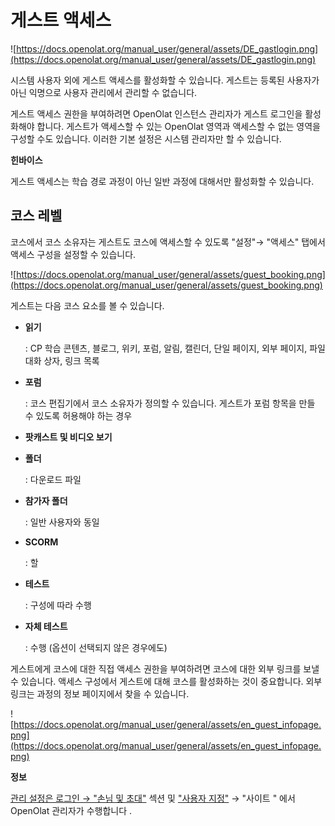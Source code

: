 # 게스트 액세스

![https://docs.openolat.org/manual_user/general/assets/DE_gastlogin.png](https://docs.openolat.org/manual_user/general/assets/DE_gastlogin.png)

시스템 사용자 외에 게스트 액세스를 활성화할 수 있습니다. 게스트는 등록된 사용자가 아닌 익명으로 사용자 관리에서 관리할 수 없습니다.

게스트 액세스 권한을 부여하려면 OpenOlat 인스턴스 관리자가 게스트 로그인을 활성화해야 합니다. 게스트가 액세스할 수 있는 OpenOlat 영역과 액세스할 수 없는 영역을 구성할 수도 있습니다. 이러한 기본 설정은 시스템 관리자만 할 수 있습니다.

**힌바이스**

게스트 액세스는 학습 경로 과정이 아닌 일반 과정에 대해서만 활성화할 수 있습니다.

## 코스 레벨

코스에서 코스 소유자는 게스트도 코스에 액세스할 수 있도록 "설정"→ "액세스" 탭에서 액세스 구성을 설정할 수 있습니다.

![https://docs.openolat.org/manual_user/general/assets/guest_booking.png](https://docs.openolat.org/manual_user/general/assets/guest_booking.png)

게스트는 다음 코스 요소를 볼 수 있습니다.

- **읽기**
    
    : CP 학습 콘텐츠, 블로그, 위키, 포럼, 알림, 캘린더, 단일 페이지, 외부 페이지, 파일 대화 상자, 링크 목록
    
- **포럼**
    
    : 코스 편집기에서 코스 소유자가 정의할 수 있습니다. 게스트가 포럼 항목을 만들 수 있도록 허용해야 하는 경우
    
- **팟캐스트 및 비디오 보기**
- **폴더**
    
    : 다운로드 파일
    
- **참가자 폴더**
    
    : 일반 사용자와 동일
    
- **SCORM**
    
    : 할
    
- **테스트**
    
    : 구성에 따라 수행
    
- **자체 테스트**
    
    : 수행 (옵션이 선택되지 않은 경우에도)
    

게스트에게 코스에 대한 직접 액세스 권한을 부여하려면 코스에 대한 외부 링크를 보낼 수 있습니다. 액세스 구성에서 게스트에 대해 코스를 활성화하는 것이 중요합니다. 외부 링크는 과정의 정보 페이지에서 찾을 수 있습니다.

![https://docs.openolat.org/manual_user/general/assets/en_guest_infopage.png](https://docs.openolat.org/manual_user/general/assets/en_guest_infopage.png)

**정보**

[관리 설정은 로그인 → "손님 및 초대"](https://docs.openolat.org/manual_admin/administration/Guest_and_invitation/) 섹션 및 ["사용자 지정"](https://docs.openolat.org/manual_user/manual_admin/administration/Customizing.de.md) → "사이트 " 에서 OpenOlat 관리자가 수행합니다 .